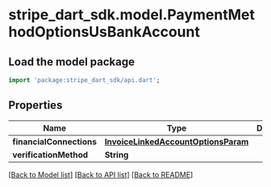 # stripe_dart_sdk.model.PaymentMethodOptionsUsBankAccount

## Load the model package
```dart
import 'package:stripe_dart_sdk/api.dart';
```

## Properties
Name | Type | Description | Notes
------------ | ------------- | ------------- | -------------
**financialConnections** | [**InvoiceLinkedAccountOptionsParam**](InvoiceLinkedAccountOptionsParam.md) |  | [optional] 
**verificationMethod** | **String** |  | [optional] 

[[Back to Model list]](../README.md#documentation-for-models) [[Back to API list]](../README.md#documentation-for-api-endpoints) [[Back to README]](../README.md)


